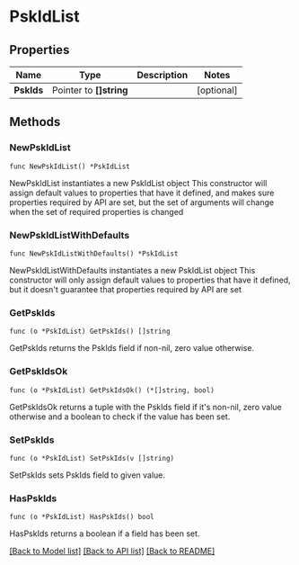 # PskIdList

## Properties

Name | Type | Description | Notes
------------ | ------------- | ------------- | -------------
**PskIds** | Pointer to **[]string** |  | [optional] 

## Methods

### NewPskIdList

`func NewPskIdList() *PskIdList`

NewPskIdList instantiates a new PskIdList object
This constructor will assign default values to properties that have it defined,
and makes sure properties required by API are set, but the set of arguments
will change when the set of required properties is changed

### NewPskIdListWithDefaults

`func NewPskIdListWithDefaults() *PskIdList`

NewPskIdListWithDefaults instantiates a new PskIdList object
This constructor will only assign default values to properties that have it defined,
but it doesn't guarantee that properties required by API are set

### GetPskIds

`func (o *PskIdList) GetPskIds() []string`

GetPskIds returns the PskIds field if non-nil, zero value otherwise.

### GetPskIdsOk

`func (o *PskIdList) GetPskIdsOk() (*[]string, bool)`

GetPskIdsOk returns a tuple with the PskIds field if it's non-nil, zero value otherwise
and a boolean to check if the value has been set.

### SetPskIds

`func (o *PskIdList) SetPskIds(v []string)`

SetPskIds sets PskIds field to given value.

### HasPskIds

`func (o *PskIdList) HasPskIds() bool`

HasPskIds returns a boolean if a field has been set.


[[Back to Model list]](../README.md#documentation-for-models) [[Back to API list]](../README.md#documentation-for-api-endpoints) [[Back to README]](../README.md)


